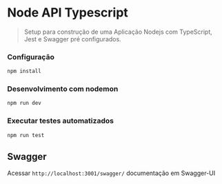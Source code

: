 # Node API Typescript
> Setup para construção de uma Aplicação Nodejs com TypeScript, Jest e Swagger pré configurados.

### Configuração

```bash
npm install
```

### Desenvolvimento com nodemon

```bash
npm run dev
```

### Executar testes automatizados

```bash
npm run test
```

## Swagger

Acessar `http://localhost:3001/swagger/` documentação em Swagger-UI
